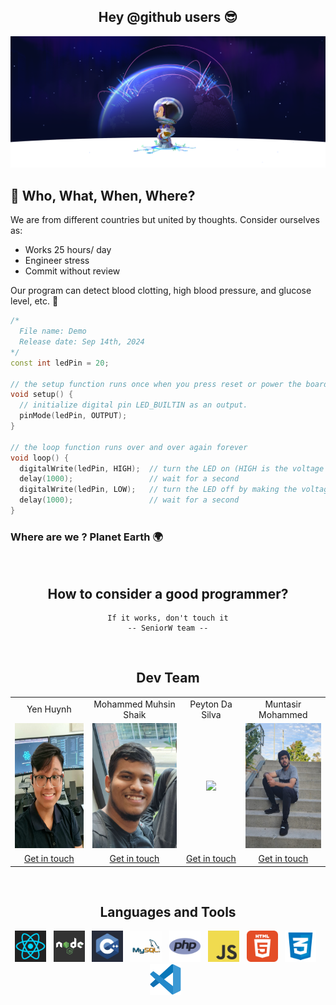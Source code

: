 <h2 align="center">Hey @github users 😎</h2>
<img src="../images/background.png">

## 🤔 Who, What, When, Where?</h2>
We are from different countries but united by thoughts. Consider ourselves as:
- Works 25 hours/ day
- Engineer stress
- Commit without review

Our program can detect blood clotting, high blood pressure, and glucose level, etc. 🐐

```cpp
/*
  File name: Demo
  Release date: Sep 14th, 2024
*/
const int ledPin = 20;

// the setup function runs once when you press reset or power the board
void setup() {
  // initialize digital pin LED_BUILTIN as an output.
  pinMode(ledPin, OUTPUT);
}

// the loop function runs over and over again forever
void loop() {
  digitalWrite(ledPin, HIGH);  // turn the LED on (HIGH is the voltage level)
  delay(1000);                 // wait for a second
  digitalWrite(ledPin, LOW);   // turn the LED off by making the voltage LOW
  delay(1000);                 // wait for a second
}

```

### Where are we ? Planet Earth 🌍

<br>

<h2 align="center"> How to consider a good programmer? </h2>
<div align="center">

```
If it works, don't touch it
-- SeniorW team --
```
</div>

<br>

<h2 align="center"> Dev Team </h2>

<table align="center">
  <tr>
    <td align="center">Yen Huynh</td>
    <td align="center">Mohammed Muhsin Shaik</td>
    <td align="center">Peyton Da Silva</td>
    <td align="center">Muntasir Mohammed</td>
  </tr>
  <tr>
    <td align="center"><img height="200" src="../images/peter.jpg"></td>
    <td align="center"><img height="200" src="../images/Muhsin.jpg"></td>
    <td align="center"><img height="200" src="../images/Peyton.jpg"></td>
    <td align="center"><img height="200" src="../images/Muntasir.jpg"></td>
  </tr>
  <tr>
    <td align="center"><a href="https://github.com/YenHuynh02">Get in touch</a></td>
    <td align="center"><a href="https://github.com/muhsin308">Get in touch</a></td>
    <td align="center"><a href="https://github.com/PalpaWalker">Get in touch</a></td>
    <td align="center"><a href="https://github.com/moha0988">Get in touch</a></td>
  </tr>
</table>

<br>

<h2 align="center">Languages and Tools</h2>
<p align="center">
  <img height="50" src="../images/react.png"> &nbsp;
  <img height="50" src="../images/Node.png"> &nbsp;
  <img height="50" src="../images/cpp.png"> &nbsp;
  <img height="50" src="../images/sql.png"> &nbsp;
  <img height="50" src="../images/php.png"> &nbsp;
  <img height="50" src="../images/JavaScript.png"> &nbsp;
  <img height="50" src="../images/html.png"> &nbsp;
  <img height="50" src="../images/css.png"> &nbsp;
  <img height="50" src="../images/vscode.png"> &nbsp;
</p>
